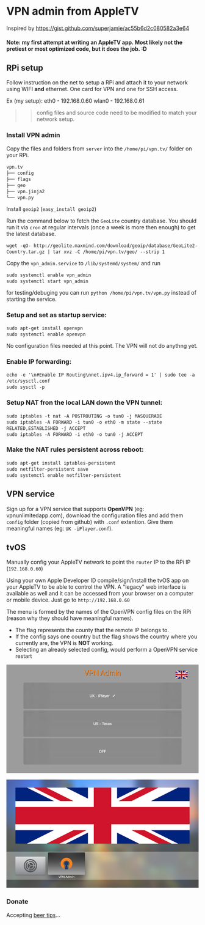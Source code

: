 # VPN admin from AppleTV

Inspired by https://gist.github.com/superjamie/ac55b6d2c080582a3e64


#### Note: my first attempt at writing an AppleTV app. Most likely not the pretiest or most optimized code, but it does the job. :D 


## RPi setup

Follow instruction on the net to setup a RPi and attach it to your network using WIFI **and** ethernet. One card for VPN and one for SSH access.

Ex (my setup): eth0 - 192.168.0.60
 	wlan0 - 192.168.0.61

>> config files and source code need to be modified to match your network setup.

### Install VPN admin

Copy the files and folders from `server` into the `/home/pi/vpn.tv/` folder on your RPi. 

```
vpn.tv
├── config
├── flags
├── geo
├── vpn.jinja2
└── vpn.py
```


Install `geoip2` (`easy_install geoip2`)

Run the command below to fetch the `GeoLite` country database. You should run it via `cron` at regular intervals (once a week is more then enough) to get the latest database.

```
wget -qO- http://geolite.maxmind.com/download/geoip/database/GeoLite2-Country.tar.gz | tar xvz -C /home/pi/vpn.tv/geo/ --strip 1
```

Copy the `vpn_admin.service` to `/lib/systemd/system/` and run 

```
sudo systemctl enable vpn_admin
sudo systemctl start vpn_admin
```

for testing/debuging  you can run `python /home/pi/vpn.tv/vpn.py` instead of starting the service. 


### Setup and set as startup service:

```
sudo apt-get install openvpn
sudo systemctl enable openvpn
```

No configuration files needed at this point. The VPN will not do anythng yet.

### Enable IP forwarding:

```
echo -e '\n#Enable IP Routing\nnet.ipv4.ip_forward = 1' | sudo tee -a /etc/sysctl.conf
sudo sysctl -p
```

### Setup NAT fron the local LAN down the VPN tunnel:

```
sudo iptables -t nat -A POSTROUTING -o tun0 -j MASQUERADE
sudo iptables -A FORWARD -i tun0 -o eth0 -m state --state RELATED,ESTABLISHED -j ACCEPT
sudo iptables -A FORWARD -i eth0 -o tun0 -j ACCEPT
```

### Make the NAT rules persistent across reboot:

```
sudo apt-get install iptables-persistent
sudo netfilter-persistent save
sudo systemctl enable netfilter-persistent
```

## VPN service 

Sign up for a VPN service that supports **OpenVPN** (eg: vpnunlimitedapp.com), download the configuration files and add them `config` folder (copied from github) with `.conf` extention. Give them meaningful names (eg: `UK -iPlayer.conf`).

## tvOS

Manually config your AppleTV network to point the `router` IP to the RPi IP (`192.168.0.60`)

Using your own Apple Developer ID compile/sign/install the tvOS app on your AppleTV to be able to control the VPN. A "legacy" web interface is available as well and it can be accessed from your browser on a computer or mobile device. Just go to `http://192.168.0.60`

The menu is formed by the names of the OpenVPN config files on the RPi (reason why they should have meaningful names). 

- The flag represents the county that the remote IP belongs to. 
- If the config says one country but the flag shows the country where you currently are, the VPN is **NOT** working. 
- Selecting an already selected config, would perform a OpenVPN service restart

![screen](screen.png)

![topshelf](TopShelf.png)




### Donate

Accepting [beer tips](https://paypal.me/ovidiuhossu)...
